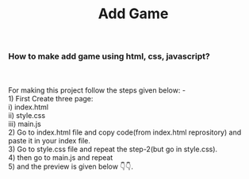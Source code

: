 <h1 align="center">Add Game</h1><br/>

<h3>How to make add game using html, css, javascript? </h3><br/><br/>
For making this project follow the steps given below: -<br/>
1) First Create three page:<br/>
    i) index.html<br/>
    ii) style.css<br/>
    iii) main.js<br/>
2) Go to index.html file and copy code(from index.html reprository)  and paste it in your index file.<br/>
3) Go to style.css file and repeat the step-2(but go in style.css).<br/>
4) then go to main.js and repeat<br/>
5) and the preview is given below 👇👇.<br/><br/><br/>



